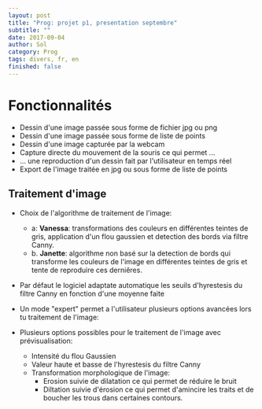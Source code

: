 ```yaml
---
layout: post
title: "Prog: projet p1, presentation septembre"
subtitle: ""
date: 2017-09-04
author: Sol
category: Prog
tags: divers, fr, en
finished: false
---
```


# Fonctionnalités 

* Dessin d'une image passée sous forme de fichier jpg ou png
* Dessin d'une image passée sous forme de liste de points 
* Dessin d'une image capturée par la webcam
* Capture directe du mouvement de la souris ce qui permet ...
* ... une reproduction d'un dessin fait par l'utilisateur en temps réel
* Export de l'image traitée en jpg ou sous forme de liste de points

## Traitement d'image
* Choix de l'algorithme de traitement de l'image:
    * a: **Vanessa**: transformations des couleurs en différentes teintes de gris, application d'un flou gaussien et detection des bords via filtre Canny.
    * b. **Janette**: algorithme non basé sur la detection de bords qui transforme les couleurs de l'image en différentes teintes de gris et tente de reproduire ces derniêres.

* Par défaut le logiciel adaptate automatique les seuils d'hyrestesis du filtre Canny en fonction d'une moyenne faite

* Un mode "expert" permet a l'utilisateur plusieurs options avancées lors tu traitement de l'image:

* Plusieurs options possibles pour le traitement de l'image avec prévisualisation:
    * Intensité du flou Gaussien
    * Valeur haute et basse de l'hyrestesis du filtre Canny
    * Transformation morphologique de l'image:
        * Erosion suivie de dilatation ce qui permet de réduire le bruit
        * Diltation suivie d'érosion ce qui permet d'amincire les traits et de boucher les trous dans certaines contours.

